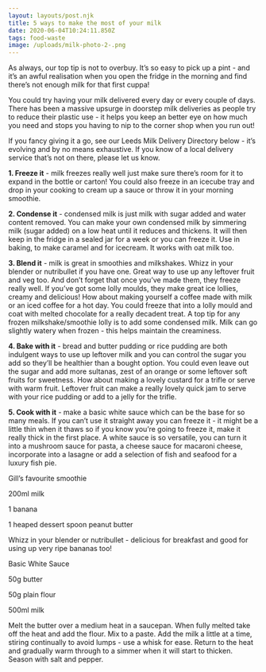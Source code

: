 ```yaml
---
layout: layouts/post.njk
title: 5 ways to make the most of your milk
date: 2020-06-04T10:24:11.850Z
tags: food-waste
image: /uploads/milk-photo-2-.png
---
```

<!--StartFragment-->

As always, our top tip is not to overbuy. It’s so easy to pick up a pint - and it’s an awful realisation when you open the fridge in the morning and find there’s not enough milk for that first cuppa!



You could try having your milk delivered every day or every couple of days. There has been a massive upsurge in doorstep milk deliveries as people try to reduce their plastic use - it helps you keep an better eye on how much you need and stops you having to nip to the corner shop when you run out!



If you fancy giving it a go, see our Leeds Milk Delivery Directory below - it’s evolving and by no means  exhaustive. If you know of a local delivery service that’s not on there, please let us know.

<!--StartFragment-->

<!--StartFragment-->



**1.     Freeze it** - milk freezes really well just make sure there’s room for it to expand in the bottle or carton! You could also freeze in an icecube tray and drop in your cooking to cream up a sauce or throw it in your morning smoothie.



**2.     Condense it** - condensed milk is just milk with sugar added and water content removed. You can make your own condensed milk by simmering milk (sugar added) on a low heat until it reduces and thickens. It will then keep in the fridge in a sealed jar for a week or you can freeze it. Use in baking, to make caramel and for icecream. It works with oat milk too.



**3.     Blend it** - milk is great in smoothies and milkshakes. Whizz in your blender or nutribullet if you have one. Great way to use up any leftover fruit and veg too. And don’t forget that once you’ve made them, they freeze really well. If you’ve got some lolly moulds, they make great ice lollies, creamy and delicious! How about making yourself a coffee made with milk or an iced coffee for a hot day. You could freeze that into a lolly mould and coat with melted chocolate for a really decadent treat. A top tip for any frozen milkshake/smoothie lolly is to add some condensed milk. Milk can go slightly watery when frozen - this helps maintain the creaminess.



**4.     Bake with it** - bread and butter pudding or rice pudding are both indulgent ways to use up leftover milk and you can control the sugar you add so they’ll be healthier than a bought option. You could even leave out the sugar and add more sultanas, zest of an orange or some leftover soft fruits for sweetness. How about making a lovely custard for a trifle or serve with warm fruit. Leftover fruit can make a really lovely quick jam to serve with your rice pudding or add to a jelly for the trifle.



**5.     Cook with it** - make a basic white sauce which can be the base for so many meals. If you can’t use it straight away you can freeze it - it might be a little thin when it thaws so if you know you’re going to freeze it, make it really thick in the first place. A white sauce is so versatile, you can turn it into a mushroom sauce for pasta, a cheese sauce for macaroni cheese, incorporate into a lasagne or add a selection of fish and seafood for a luxury fish pie.



<!--EndFragment-->

Gill’s favourite smoothie



200ml milk

1 banana

1 heaped dessert spoon peanut butter



Whizz in your blender or nutribullet - delicious for breakfast and good for using up very ripe bananas too!



Basic White Sauce



50g butter

50g plain flour

500ml milk



Melt the butter over a medium heat in a saucepan. When fully melted take off the heat and add the flour. Mix to a paste. Add the milk a little at a time, stiring continually to avoid lumps - use a whisk for ease. Return to the heat and gradually warm through to a simmer when it will start to thicken. Season with salt and pepper.



<!--EndFragment-->

<!--EndFragment-->